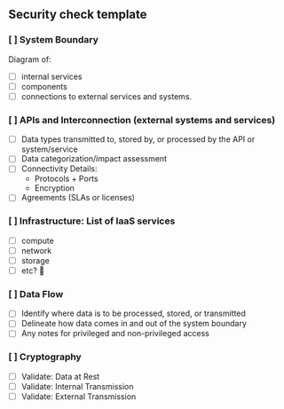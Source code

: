 Security check template
----

### [ ] System Boundary
Diagram of:
- [ ] internal services
- [ ] components
- [ ] connections to external services and systems.

### [ ] APIs and Interconnection (external systems and services)
- [ ] Data types transmitted to, stored by, or processed by the API or system/service
- [ ] Data categorization/impact assessment
- [ ] Connectivity Details:
  - Protocols + Ports
  - Encryption
- [ ] Agreements (SLAs or licenses)

### [ ] Infrastructure: List of IaaS services
- [ ] compute
- [ ] network
- [ ] storage
- [ ] etc? :construction:

### [ ] Data Flow
  - [ ] Identify where data is to be processed, stored, or transmitted
  - [ ] Delineate how data comes in and out of the system boundary
  - [ ] Any notes for privileged and non-privileged access

### [ ] Cryptography
  - [ ] Validate: Data at Rest
  - [ ] Validate: Internal Transmission
  - [ ] Validate: External Transmission

